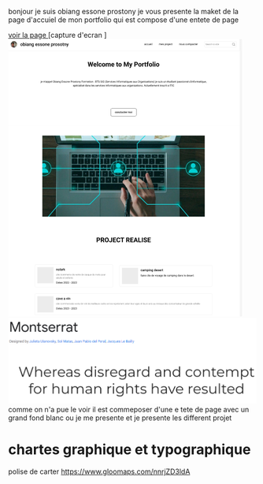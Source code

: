 bonjour je suis obiang essone prostony je vous presente la maket de la page d'accuiel de mon portfolio  qui est compose d'une entete de page 

[voir la page ](https://prostony.github.io/Portfolio/)
[capture d'ecran ] 
![Alt text](image/tony.PNG)
![Alt text](image/Capture2.PNG)
comme on n'a  pue le voir  il est commeposer d'une e tete  de page avec un grand fond blanc ou je me presente et je presente les different projet 
# chartes graphique et typographique
polise de carter
https://www.gloomaps.com/nnrjZD3ldA